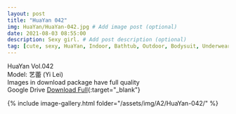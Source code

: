 ```yaml
---
layout: post
title: "HuaYan 042"
img: HuaYan/HuaYan-042.jpg # Add image post (optional)
date: 2021-08-03 08:55:00
description: Sexy girl. # Add post description (optional)
tag: [cute, sexy, HuaYan, Indoor, Bathtub, Outdoor, Bodysuit, Underwear, Cosplay, Big Tits, Tattoo]
---
```

HuaYan Vol.042  
Model: 艺蕾 (Yi Lei)    
Images in download package have full quality                    
Google Drive [Download Full](http://gestyy.com/eoFCJo){:target="_blank"}

{% include image-gallery.html folder="/assets/img/A2/HuaYan-042/" %}
